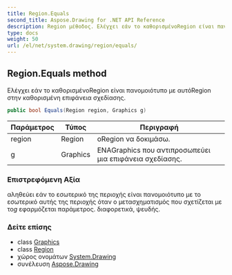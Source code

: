 ```yaml
---
title: Region.Equals
second_title: Aspose.Drawing for .NET API Reference
description: Region μέθοδος. Ελέγχει εάν το καθορισμένοRegion είναι πανομοιότυπο με αυτόRegion στην καθορισμένη επιφάνεια σχεδίασης.
type: docs
weight: 50
url: /el/net/system.drawing/region/equals/
---
```

## Region.Equals method

Ελέγχει εάν το καθορισμένοRegion είναι πανομοιότυπο με αυτόRegion στην καθορισμένη επιφάνεια σχεδίασης.

```csharp
public bool Equals(Region region, Graphics g)
```

| Παράμετρος | Τύπος | Περιγραφή |
| --- | --- | --- |
| region | Region | οRegion να δοκιμάσω. |
| g | Graphics | ΕΝΑGraphics που αντιπροσωπεύει μια επιφάνεια σχεδίασης. |

### Επιστρεφόμενη Αξία

αληθεύει εάν το εσωτερικό της περιοχής είναι πανομοιότυπο με το εσωτερικό αυτής της περιοχής όταν ο μετασχηματισμός που σχετίζεται με το*g* εφαρμόζεται παράμετρος. διαφορετικά, ψευδής.

### Δείτε επίσης

* class [Graphics](../../graphics/)
* class [Region](../)
* χώρος ονομάτων [System.Drawing](../../region/)
* συνέλευση [Aspose.Drawing](../../../)


